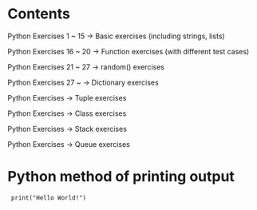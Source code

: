 # Contents

Python Exercises 1 ~ 15 -> Basic exercises (including strings, lists)

Python Exercises 16 ~ 20 -> Function exercises (with different test cases)

Python Exercises 21 ~ 27 -> random() exercises

Python Exercises 27 ~ -> Dictionary exercises

Python Exercises -> Tuple exercises

Python Exercises -> Class exercises

Python Exercises -> Stack exercises

Python Exercises -> Queue exercises


# Python method of printing output

     print("Hello World!") 
